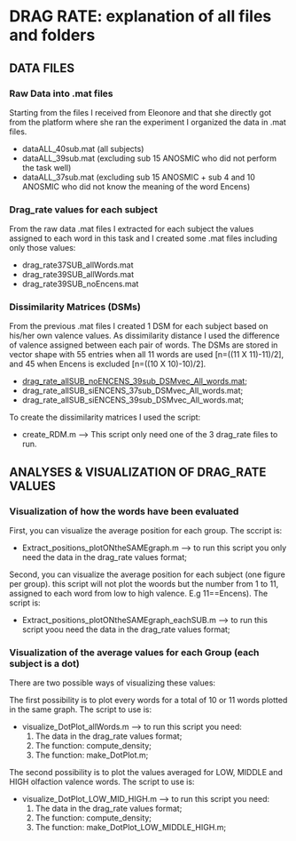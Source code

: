 # DRAG RATE: explanation of all files and folders

## DATA FILES

### Raw Data into .mat files
Starting from the files I received from Eleonore and that she directly got from the platform where she ran the experiment I organized the data in .mat files.

- dataALL_40sub.mat (all subjects)
- dataALL_39sub.mat (excluding sub 15 ANOSMIC who did not perform the task well)
- dataALL_37sub.mat (excluding sub 15 ANOSMIC + sub 4 and 10 ANOSMIC who did not know the meaning of the word Encens)

### Drag_rate values for each subject
From the raw data .mat files I extracted for each subject the values assigned to each word in this task and I created some .mat files including only those values:

- drag_rate37SUB_allWords.mat
- drag_rate39SUB_allWords.mat
- drag_rate39SUB_noEncens.mat

### Dissimilarity Matrices (DSMs)
From the previous .mat files I created 1 DSM for each subject based on his/her own valence values. As dissimilarity distance I used the difference of valence assigned between each pair of words.
The DSMs are stored in vector shape with 55 entries when all 11 words are used [n=((11 X 11)-11)/2], and 45 when Encens is excluded [n=((10 X 10)-10)/2].

- <u>drag_rate_allSUB_noENCENS_39sub_DSMvec_All_words.mat</u>;
- drag_rate_allSUB_siENCENS_37sub_DSMvec_All_words.mat;
- drag_rate_allSUB_siENCENS_39sub_DSMvec_All_words.mat;

To create the dissimilarity matrices I used the script:
- create_RDM.m
 --> This script only need one of the 3 drag_rate files to run.

## ANALYSES & VISUALIZATION OF DRAG_RATE VALUES

### Visualization of how the words have been evaluated 

First, you can visualize the average position for each group. The sccript is:
- Extract_positions_plotONtheSAMEgraph.m --> to run this script you only need the data in the drag_rate values format;

Second, you can visualize the average position for each subject (one figure per group). 
this script will not plot the woords but the number from 1 to 11, assigned to each word from low to high valence. E.g 11==Encens). The script is:
 - Extract_positions_plotONtheSAMEgraph_eachSUB.m  --> to run this script yoou need the data in the drag_rate values format;
 

### Visualization of the average values for each Group (each subject is a dot)
There are two possible ways of visualizing these values:

The first possibility is to plot every words for a total of 10 or 11 words plotted in the same graph. The script to use is:
- visualize_DotPlot_allWords.m
     --> to run this script you need:
     1. The data in the drag_rate values format;
     2. The function: compute_density;
     3. The function: make_DotPlot.m;

The second possibility is to plot the values averaged for LOW, MIDDLE and HIGH olfaction valence words. The script to use is:
- visualize_DotPlot_LOW_MID_HIGH.m
  --> to run this script you need:
     1. The data in the drag_rate values format;
     2. The function: compute_density;
     3. The function: make_DotPlot_LOW_MIDDLE_HIGH.m;

 
 
